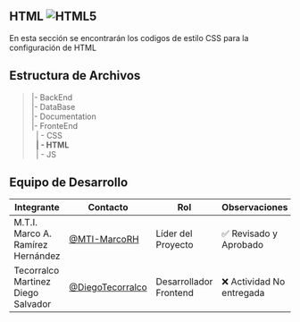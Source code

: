 ## HTML  ![HTML5](https://img.shields.io/badge/HTML5-E34F26?style=for-the-badge&logo=html5&logoColor=white)

En esta sección se encontrarán los codigos de estilo CSS para la configuración de HTML

## Estructura de Archivos


>|- BackEnd <br>
>|- DataBase<br>
>|- Documentation<br>
>|- FronteEnd<br>
>&nbsp;&nbsp;| - CSS<br>
>&nbsp;&nbsp;**| - HTML**<br>
>&nbsp;&nbsp;| - JS<br>

## Equipo de Desarrollo 

Integrante|Contacto|Rol|Observaciones|
|----------|--------|---|-------------|
|M.T.I. Marco A. Ramírez Hernández|[@MTI-MarcoRH](https://github.com/MTI-MarcoRH)|Líder del Proyecto|✅ Revisado y Aprobado|
|Tecorralco Martinez Diego Salvador	|[@DiegoTecorralco](https://github.com/DiegoTecorralco)|Desarrollador Frontend|❌ Actividad No entregada|
